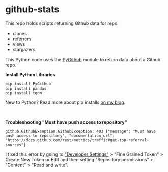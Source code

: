 # github-stats

This repo holds scripts returning Github data for repo:
- clones
- referrers
- views
- stargazers

This Python code uses the [PyGithub](https://pygithub.readthedocs.io/en/latest/index.html) module to return data about a Github repo.


**Install Python Libraries**

```
pip install PyGithub
pip install pandas
pip install tqdm
```
New to Python? Read more about pip installs [on my blog](https://lofipython.com/how-to-python-pip-install-new-libraries).

<br />

**Troubleshooting "Must have push access to repository"**
```
github.GithubException.GithubException: 403 {"message": "Must have push access to repository", "documentation_url": "https://docs.github.com/rest/metrics/traffic#get-top-referral-sources"}
```
I fixed this error by going to ["Developer Settings"](https://github.com/settings/tokens) > "Fine Grained Token" > Create New Token or Edit and then setting "Repository permissions" > "Content" > "Read and write".
